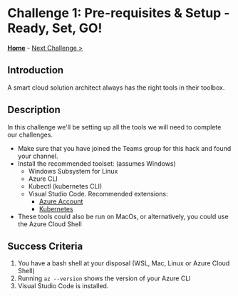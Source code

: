 # Challenge 1: Pre-requisites & Setup - Ready, Set, GO! 

**[Home](../README.md)** - [Next Challenge >](02-acr.md)

## Introduction

A smart cloud solution architect always has the right tools in their toolbox. 

## Description

In this challenge we'll be setting up all the tools we will need to complete our challenges.

- Make sure that you have joined the Teams group for this hack and found your channel. 
- Install the recommended toolset: (assumes Windows)
    - Windows Subsystem for Linux
    - Azure CLI
    - Kubectl (kubernetes CLI)
    - Visual Studio Code.  Recommended extensions:
      - [Azure Account](https://marketplace.visualstudio.com/items?itemName=ms-vscode.azure-account)
      - [Kubernetes](https://marketplace.visualstudio.com/items?itemName=ms-kubernetes-tools.vscode-kubernetes-tools)
- These tools could also be run on MacOs, or alternatively, you could use the Azure Cloud Shell

## Success Criteria

1. You have a bash shell at your disposal (WSL, Mac, Linux or Azure Cloud Shell)
1. Running `az --version` shows the version of your Azure CLI
1. Visual Studio Code is installed.
